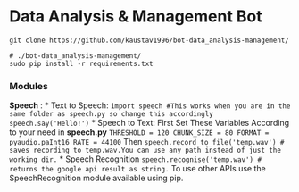 # Data Analysis & Management Bot
```
git clone https://github.com/kaustav1996/bot-data_analysis-management/
```
```
# ./bot-data_analysis-management/
sudo pip install -r requirements.txt
```
### Modules
**Speech** :
            * Text to Speech:
               ```
               import speech #This works when you are in the same folder as speech.py so change this accordingly
               speech.say('Hello!')
               ```
            * Speech to Text:
                 First Set These Variables According to your need in **speech.py**
                 ```
                  THRESHOLD = 120
                  CHUNK_SIZE = 80
                  FORMAT = pyaudio.paInt16
                  RATE = 44100
                 ```
                 Then
                 ```
                 speech.record_to_file('temp.wav') # saves recording to temp.wav.You can use any path instead of just the working dir.
                 ```
            * Speech Recognition
               ```
               speech.recognise('temp.wav') # returns the google api result as string.
               ```
               To use other APIs use the SpeechRecognition module available using pip.
